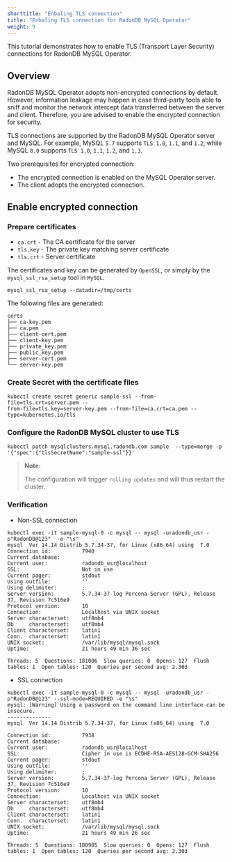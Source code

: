 ```yaml
---
shorttitle: "Enbaling TLS connection"
title: "Enbaling TLS connection for RadonDB MySQL Operator"
weight: 9
---
```


This tutorial demonstrates how to enable TLS (Transport Layer Security) connections for RadonDB MySQL Operator.

## Overview

RadonDB MySQL Operator adopts non-encrypted connections by default. However, information leakage may happen in case third-party tools able to sniff and monitor the network intercept data transferred between the server and client. Therefore, you are advised to enable the encrypted connection for security.

TLS connections are supported by the RadonDB MySQL Operator server and MySQL. For example, MySQL `5.7` supports `TLS 1.0`, `1.1`, and `1.2`, while MySQL `8.0` supports `TLS 1.0`, `1.1`, `1.2`, and `1.3`.

Two prerequisites for encrypted connection:

* The encrypted connection is enabled on the MySQL Operator server.
* The client adopts the encrypted connection.

## Enable encrypted connection

### Prepare certificates

* `ca.crt` - The CA certificate for the server
* `tls.key` - The private key matching server certificate
* `tls.crt` - Server certificate

The certificates and key can be generated by `OpenSSL`, or simply by the `mysql_ssl_rsa_setup` tool in `MySQL`.

```shell
mysql_ssl_rsa_setup --datadir=/tmp/certs
```

The following files are generated:

```shell
certs
├── ca-key.pem
├── ca.pem
├── client-cert.pem
├── client-key.pem
├── private_key.pem
├── public_key.pem
├── server-cert.pem
└── server-key.pem
```

### Create Secret with the certificate files

```shell
kubectl create secret generic sample-ssl --from-file=tls.crt=server.pem --
from-file=tls.key=server-key.pem --from-file=ca.crt=ca.pem --
type=kubernetes.io/tls
```

### Configure the RadonDB MySQL cluster to use TLS

```shell
kubectl patch mysqlclusters.mysql.radondb.com sample  --type=merge -p '{"spec":{"tlsSecretName":"sample-ssl"}}'
```

> **Note:**
> 
> The configuration will trigger `rolling updates` and will thus restart the cluster.

### Verification

* Non-SSL connection

```plain
kubectl exec -it sample-mysql-0 -c mysql -- mysql -uradondb_usr -p"RadonDB@123"  -e "\s"
mysql  Ver 14.14 Distrib 5.7.34-37, for Linux (x86_64) using  7.0
Connection id:          7940
Current database:
Current user:           radondb_usr@localhost
SSL:                    Not in use
Current pager:          stdout
Using outfile:          ''
Using delimiter:        ;
Server version:         5.7.34-37-log Percona Server (GPL), Release 37, Revision 7c516e9
Protocol version:       10
Connection:             Localhost via UNIX socket
Server characterset:    utf8mb4
Db     characterset:    utf8mb4
Client characterset:    latin1
Conn.  characterset:    latin1
UNIX socket:            /var/lib/mysql/mysql.sock
Uptime:                 21 hours 49 min 36 sec

Threads: 5  Questions: 181006  Slow queries: 0  Opens: 127  Flush tables: 1  Open tables: 120  Queries per second avg: 2.303
```

* SSL connection

```plain
kubectl exec -it sample-mysql-0 -c mysql -- mysql -uradondb_usr -p"RadonDB@123" --ssl-mode=REQUIRED -e "\s"
mysql: [Warning] Using a password on the command line interface can be insecure.
--------------
mysql  Ver 14.14 Distrib 5.7.34-37, for Linux (x86_64) using  7.0

Connection id:          7938
Current database:
Current user:           radondb_usr@localhost
SSL:                    Cipher in use is ECDHE-RSA-AES128-GCM-SHA256
Current pager:          stdout
Using outfile:          ''
Using delimiter:        ;
Server version:         5.7.34-37-log Percona Server (GPL), Release 37, Revision 7c516e9
Protocol version:       10
Connection:             Localhost via UNIX socket
Server characterset:    utf8mb4
Db     characterset:    utf8mb4
Client characterset:    latin1
Conn.  characterset:    latin1
UNIX socket:            /var/lib/mysql/mysql.sock
Uptime:                 21 hours 49 min 26 sec

Threads: 5  Questions: 180985  Slow queries: 0  Opens: 127  Flush tables: 1  Open tables: 120  Queries per second avg: 2.303
```